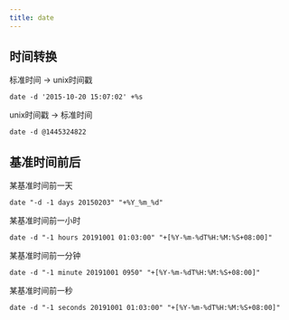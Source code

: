 ```yaml
---
title: date
---
```


## 时间转换

标准时间 -> unix时间戳

```shell
date -d '2015-10-20 15:07:02' +%s
```

unix时间戳 -> 标准时间

```shell
date -d @1445324822
```

## 基准时间前后

某基准时间前一天

```shell
date "-d -1 days 20150203" "+%Y_%m_%d"
```

某基准时间前一小时

```shell
date -d "-1 hours 20191001 01:03:00" "+[%Y-%m-%dT%H:%M:%S+08:00]"
```

某基准时间前一分钟

```shell
date -d "-1 minute 20191001 0950" "+[%Y-%m-%dT%H:%M:%S+08:00]"
```

某基准时间前一秒

```shell
date -d "-1 seconds 20191001 01:03:00" "+[%Y-%m-%dT%H:%M:%S+08:00]"
```
